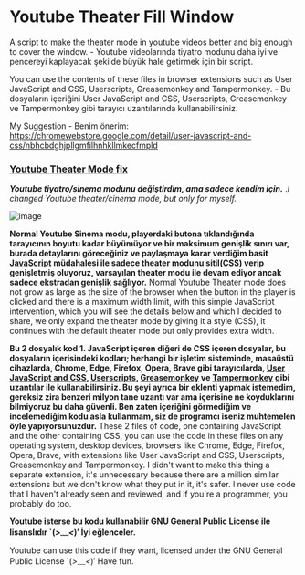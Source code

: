 # Youtube Theater Fill Window
A script to make the theater mode in youtube videos better and big enough to cover the window. - Youtube videolarında tiyatro modunu daha iyi ve pencereyi kaplayacak şekilde büyük hale getirmek için bir script.

You can use the contents of these files in browser extensions such as User JavaScript and CSS, Userscripts, Greasemonkey and Tampermonkey. - Bu dosyaların içeriğini User JavaScript and CSS, Userscripts, Greasemonkey ve Tampermonkey gibi tarayıcı uzantılarında kullanabilirsiniz.

My Suggestion - Benim önerim: https://chromewebstore.google.com/detail/user-javascript-and-css/nbhcbdghjpllgmfilhnhkllmkecfmpld


### [Youtube Theater Mode fix](https://wolkanca.com/youtube-theater-mode-fix/)
**_Youtube tiyatro/sinema modunu değiştirdim, ama sadece kendim için._**
._I changed Youtube theater/cinema mode, but only for myself._

![image](https://github.com/wolkanca/Youtube-Theater-Fill-Window/assets/480403/691d97e8-9e64-4008-8388-7b8676eb91c4)

**Normal Youtube Sinema modu, playerdaki butona tıklandığında tarayıcının boyutu kadar büyümüyor ve bir maksimum genişlik sınırı var, burada detaylarını göreceğiniz ve paylaşmaya karar verdiğim basit [JavaScript](https://wolkanca.com/javascript-ogrenmek-icin-10-site-ucretsiz/) müdahalesi ile sadece theater modunu sitil([CSS](https://wolkanca.com/cssi-savunmak/)) verip genişletmiş oluyoruz, varsayılan theater modu ile devam ediyor ancak sadece ekstradan genişlik sağlıyor.**
Normal Youtube Theater mode does not grow as large as the size of the browser when the button in the player is clicked and there is a maximum width limit, with this simple JavaScript intervention, which you will see the details below and which I decided to share, we only expand the theater mode by giving it a style (CSS), it continues with the default theater mode but only provides extra width.

**Bu 2 dosyalık kod 1. JavaScript içeren diğeri de CSS içeren dosyalar, bu dosyaların içerisindeki kodları; herhangi bir işletim sisteminde, masaüstü cihazlarda, Chrome, Edge, Firefox, Opera, Brave gibi tarayıcılarda, [User JavaScript and CSS](https://chromewebstore.google.com/detail/user-javascript-and-css/nbhcbdghjpllgmfilhnhkllmkecfmpld), [Userscripts](https://www.google.com/search?q=Userscripts), [Greasemonkey](https://www.google.com/search?q=Greasemonkey&sourceid=chrome&ie=UTF-8) ve [Tampermonkey](https://wolkanca.com/adblock-vb-icin-bir-hack/) gibi uzantılar ile kullanabilirsiniz. Bu şeyi ayrıca bir eklenti yapmak istemedim, gereksiz zira benzeri milyon tane uzantı var ama içerisine ne koyduklarını bilmiyoruz bu daha güvenli. Ben zaten içeriğini görmediğim ve incelemediğim kodu asla kullanmam, siz de programcı iseniz muhtemelen öyle yapıyorsunuzdur.** 
These 2 files of code, one containing JavaScript and the other containing CSS, you can use the code in these files on any operating system, desktop devices, browsers like Chrome, Edge, Firefox, Opera, Brave, with extensions like User JavaScript and CSS, Userscripts, Greasemonkey and Tampermonkey. I didn't want to make this thing a separate extension, it's unnecessary because there are a million similar extensions but we don't know what they put in it, it's safer. I never use code that I haven't already seen and reviewed, and if you're a programmer, you probably do too. 

**Youtube isterse bu kodu kullanabilir GNU General Public License ile lisanslıdır 
`(*>﹏<*)′ 
İyi eğlenceler.**

Youtube can use this code if they want, licensed under the GNU General Public License 
`(*>﹏<*)′
Have fun.

